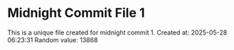 # Midnight Commit File 1

This is a unique file created for midnight commit 1.
Created at: 2025-05-28 06:23:31
Random value: 13868
